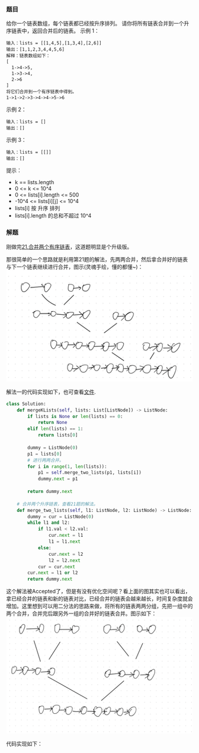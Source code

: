 ### 题目
给你一个链表数组，每个链表都已经按升序排列。
请你将所有链表合并到一个升序链表中，返回合并后的链表。
示例 1：
```
输入：lists = [[1,4,5],[1,3,4],[2,6]]
输出：[1,1,2,3,4,4,5,6]
解释：链表数组如下：
[
  1->4->5,
  1->3->4,
  2->6
]
将它们合并到一个有序链表中得到。
1->1->2->3->4->4->5->6
```

示例 2：
```
输入：lists = []
输出：[]
```

示例 3：
```
输入：lists = [[]]
输出：[]
```

提示：

- k == lists.length
- 0 <= k <= 10^4
- 0 <= lists[i].length <= 500
- -10^4 <= lists[i][j] <= 10^4
- lists[i] 按 升序 排列
- lists[i].length 的总和不超过 10^4

### 解题
刚做完[21.合并两个有序链表](../21.合并两个有序链表/readme.md)，这道题明显是个升级版。

那很简单的一个思路就是利用第21题的解法，先两两合并，然后拿合并好的链表与下一个链表继续进行合并，图示(灵魂手绘，懂的都懂~)：
![解法一](solution1.png)


解法一的代码实现如下，也可查看[文件](solution.py).
```py
class Solution:
    def mergeKLists(self, lists: List[ListNode]) -> ListNode:
        if lists is None or len(lists) == 0:
            return None
        elif len(lists) == 1:
            return lists[0]
        
        dummy = ListNode(0)
        p1 = lists[0]
        # 进行两两合并。
        for i in range(1, len(lists)):
            p1 = self.merge_two_lists(p1, lists[i])
            dummy.next = p1

        return dummy.next

    # 合并两个升序链表，查看21题的解法。
    def merge_two_lists(self, l1: ListNode, l2: ListNode) -> ListNode:
        dummy = cur = ListNode(0)
        while l1 and l2:
            if l1.val < l2.val:
                cur.next = l1
                l1 = l1.next
            else:
                cur.next = l2
                l2 = l2.next
            cur = cur.next
        cur.next = l1 or l2
        return dummy.next
```
这个解法被Accepted了，但是有没有优化空间呢？看上面的图其实也可以看出，拿已经合并的链表和新的链表对比，已经合并的链表会越来越长，时间复杂度就会增加。这里想到可以用二分法的思路来做，将所有的链表两两分组，先把一组中的两个合并，合并完后跟另外一组的合并好的链表合并。图示如下：
![二分合并](solution2.png)

代码实现如下：